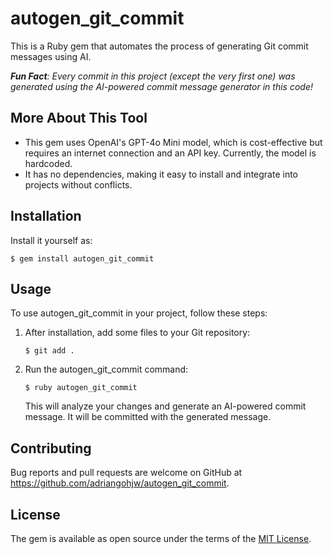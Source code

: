 # autogen_git_commit

This is a Ruby gem that automates the process of generating Git commit messages using AI.

<i><b>Fun Fact</b>: Every commit in this project (except the very first one) was generated using the AI-powered commit message generator in this code!</i>

## More About This Tool

- This gem uses OpenAI's GPT-4o Mini model, which is cost-effective but requires an internet connection and an API key. Currently, the model is hardcoded.
- It has no dependencies, making it easy to install and integrate into projects without conflicts.

## Installation

Install it yourself as:

```
$ gem install autogen_git_commit
```

## Usage

To use autogen_git_commit in your project, follow these steps:

1. After installation, add some files to your Git repository:

   ```
   $ git add .
   ```

2. Run the autogen_git_commit command:

   ```
   $ ruby autogen_git_commit
   ```

   This will analyze your changes and generate an AI-powered commit message. It will be committed with the generated message.


## Contributing

Bug reports and pull requests are welcome on GitHub at https://github.com/adriangohjw/autogen_git_commit.

## License

The gem is available as open source under the terms of the [MIT License](https://opensource.org/licenses/MIT).
